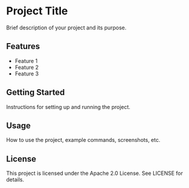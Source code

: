 # Project Title

Brief description of your project and its purpose.

## Features
- Feature 1
- Feature 2
- Feature 3

## Getting Started
Instructions for setting up and running the project.

## Usage
How to use the project, example commands, screenshots, etc.

## License
This project is licensed under the Apache 2.0 License. See LICENSE for details.
